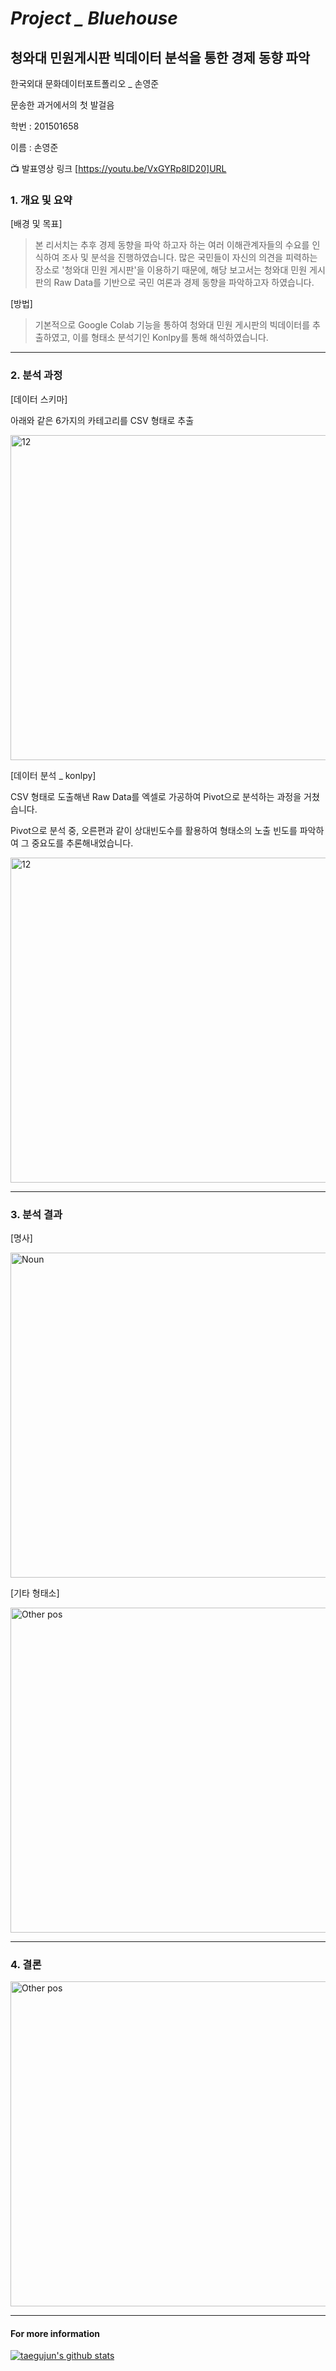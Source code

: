 # *Project _ Bluehouse*
## **청와대 민원게시판 빅데이터 분석을 통한 경제 동향 파악**

한국외대 문화데이터포트폴리오 _ 손영준

문송한 과거에서의 첫 발걸음

학번 : 201501658

이름 : 손영준

:tv: 발표영상 링크 [https://youtu.be/VxGYRp8ID20]URL





### 1. 개요 및 요약
 [배경 및 목표]
  >본 리서치는 추후 경제 동향을 파악 하고자 하는 여러 이해관계자들의 수요를 인식하여 조사 및 분석을 진행하였습니다.
  많은 국민들이 자신의 의견을 피력하는 장소로 '청와대 민원 게시판'을 이용하기 때문에, 해당 보고서는 청와대 민원
  게시판의 Raw Data를 기반으로 국민 여론과 경제 동향을 파악하고자 하였습니다.

  [방법]
   >기본적으로 Google Colab 기능을 통하여 청와대 민원 게시판의 빅데이터를 추출하였고, 이를 형태소 분석기인
   Konlpy를 통해 해석하였습니다.
   
   
   
   
   
   
   
   
   
----








### 2. 분석 과정

 [데이터 스키마]
 
 아래와 같은 6가지의 카테고리를 CSV 형태로 추출
 
 <img width="520" alt="12" src="https://user-images.githubusercontent.com/74249464/102789564-a7ffd600-43e7-11eb-8ded-d74fe2a48fa9.png">



[데이터 분석 _ konlpy]

CSV 형태로 도출해낸 Raw Data를 엑셀로 가공하여 Pivot으로 분석하는 과정을 거쳤습니다.

Pivot으로 분석 중, 오른편과 같이 상대빈도수를 활용하여 형태소의 노출 빈도를 파악하여 그 중요도를 추론해내었습니다.

<img width="520" alt="12" src="https://user-images.githubusercontent.com/74249464/102790058-4b50eb00-43e8-11eb-8c89-54bde8a2c3d1.png">












----







### 3. 분석 결과

[명사]

<img width="520" alt="Noun" src="https://user-images.githubusercontent.com/74249464/102790537-ecd83c80-43e8-11eb-8edd-55fe84f4d2ec.png">




[기타 형태소]


<img width="520" alt="Other pos" src="https://user-images.githubusercontent.com/74249464/102790714-3b85d680-43e9-11eb-870c-aa6d60c0a4fc.png">







----


### 4. 결론

<img width="520" alt="Other pos" src="https://user-images.githubusercontent.com/74249464/102790868-78ea6400-43e9-11eb-9e66-83ae7d5fd6d7.jpg">


----

#### For more information

 [![taegujun's github stats](https://github-readme-stats.vercel.app/api?username=username)](https://github.com/taegujun/github-readme-stats)
